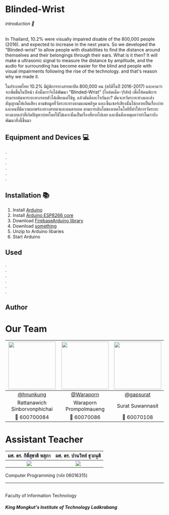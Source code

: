 
# Blinded-Wrist 
###### introduction :speech_balloon:
In Thailand, 10.2% were visually impaired disable of the 800,000 people (2016). and expected to increase in the next years. So we developed the "Blinded-wrist" to allow people with disabilities to find the distance around themselves and their belongings through their ears. What is it then? It will make a ultrasonic signal to measure the distance by amplitude, and the audio for surrounding has become easier for the blind and people with visual impairments following the rise of the technology. and that's reason why we made it.


ในประเทศไทย 10.2% มีผู้พิการทางสายตาปิด 800,000 คน (สถิติในปี 2016-2017) และคาดว่าจะเพิ่มขึ้นในปีหน้า ดังนั้นเราจึงได้พัฒนา "Blinded-Wrist" (ไบล์ดเด็ด-วฺริส์ท) เพื่อให้คนพิการสามารถค้นหาระยะทางรอบตัวได้เพียงแค่ใช้หู. แล้วมันคืออะไรกันละ? มันจะทวัดระยะห่างและส่งสัญญาณให้เกิดเสียง ตามข้อมูลที่วัดระยะทางตามแอมพลิจูด และเซ็นเซอร์เสียงนั้นได้กลายเป็นเรื่องง่ายและคนที่มีความบกพร่องทางสายตาและคนตาบอด ตามการเติบโตของเทคโนโลยีที่ทำให้การวัดระยะทางแบบเก่าที่เกิดปัญหาบ่อยโดยใช้ไม้เคาะนั้นเป็นเรื่องที่ยากไปเลย และนั่นคือเหตุผลว่าทำไมเราถึงพัฒนาสิ่งนี้ขึ้นมา

## Equipment and Devices :computer:
.<br>
.<br>
.<br>
.<br>
.<br>
.<br>

## Installation :books:
1.  Install  [Arduino](https://www.arduino.cc/en/Main/Software)
2.  Install  [Arduino ESP8266 core](https://github.com/esp8266/Arduino#installing-with-boards-manager)
3.  Download  [FirebaseArduino library](https://github.com/googlesamples/firebase-arduino/archive/master.zip)
4. Download [something]("")
5. Unzip  to Arduino libaries
6.  Start Arduino


##  Used
.<br>
.<br>
.<br>
.<br>
.<br>
.<br>


## Author
 # Our Team
|<a href="https://www.facebook.com/Hnunkungs"><img src="https://scontent.fbkk1-1.fna.fbcdn.net/v/t1.0-9/21231649_1401222876663807_4916051055713184915_n.jpg?_nc_fx=fbkk1-3&_nc_cat=0&oh=93d193b540fca3b7bde0e653b92025b6&oe=5B6642D8" width="150px"></a>  |<a href="https://www.facebook.com/shiroi.youkai"><img src="https://scontent.fbkk1-3.fna.fbcdn.net/v/t31.0-8/16722685_1255703587857826_3736045301934198990_o.jpg?_nc_cat=0&oh=fd767662b9c942e88680f484db4119f1&oe=5B565177"  height="150"></a>  |<a href="https://www.facebook.com/botgapp"><img src="https://scontent.fbkk1-2.fna.fbcdn.net/v/t1.0-9/26730776_1640973582616182_1747020199734670074_n.jpg?_nc_fx=fbkk1-3&_nc_cat=0&oh=4baf73275c6ae29e3674ce71c2a2b6d7&oe=5B5F3B98" width="150px"></a>|
|:-:|:-:|:-:|
|[@hnunkung](https://github.com/hnunkung)|[@Waraporn](https://github.com/tharinee)|[@gapsurat](https://github.com/gapsurat)|
|Rattanawich Sinborvonphichai|Waraporn Prompolmaueng|Surat Suwannasit|
|:boy: 600700084|:woman: 60070086|:boy: 60070108|


# Assistant Teacher
|ผศ. ดร. กิติ์สุชาติ พสุภา|ผศ. ดร. ปานวิทย์ ธุวะนุติ|
|:-:|:-:|
|![](http://www.it.kmitl.ac.th/system/files/personnel_pics/100510_Panwit.png?1274681450)|![](http://www.it.kmitl.ac.th/system/files/personnel_pics/002.jpg?1316661597)|

Computer Programming (รหัส 06016315)

---
<br>
Faculty of Information Technology

#####  King Mongkut's Institute of Technology Ladkrabang
